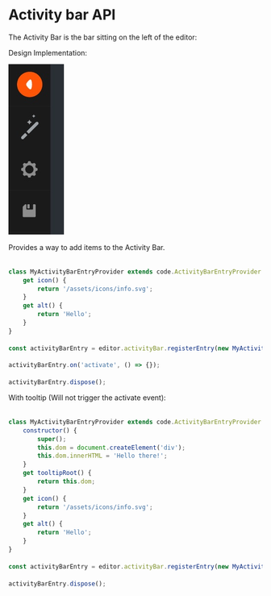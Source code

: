 # Activity bar API

The Activity Bar is the bar sitting on the left of the editor:

Design Implementation:

![alt text](./activity-bar.jpg "Activity Bar")

Provides a way to add items to the Activity Bar.

```js

class MyActivityBarEntryProvider extends code.ActivityBarEntryProvider {
    get icon() {
        return '/assets/icons/info.svg';
    }
    get alt() {
        return 'Hello';
    }
}

const activityBarEntry = editor.activityBar.registerEntry(new MyActivityBarEntryProvider());

activityBarEntry.on('activate', () => {});

activityBarEntry.dispose();
```

With tooltip (Will not trigger the activate event):

```js

class MyActivityBarEntryProvider extends code.ActivityBarEntryProvider {
    constructor() {
        super();
        this.dom = document.createElement('div');
        this.dom.innerHTML = 'Hello there!';
    }
    get tooltipRoot() {
        return this.dom;
    }
    get icon() {
        return '/assets/icons/info.svg';
    }
    get alt() {
        return 'Hello';
    }
}

const activityBarEntry = editor.activityBar.registerEntry(new MyActivityBarEntryProvider());

activityBarEntry.dispose();
```